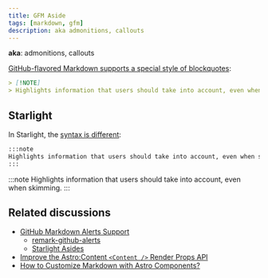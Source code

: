 ```yaml
---
title: GFM Aside
tags: [markdown, gfm]
description: aka admonitions, callouts
---
```


**aka**: admonitions, callouts

[GitHub-flavored Markdown supports a special style of blockquotes](https://github.com/orgs/community/discussions/16925):

```md
> [!NOTE]  
> Highlights information that users should take into account, even when skimming.
```

## Starlight

In Starlight, the [syntax is different](https://starlight.astro.build/guides/authoring-content/#asides):

```md
:::note
Highlights information that users should take into account, even when skimming.
:::
```

:::note
Highlights information that users should take into account, even when skimming.
:::

## Related discussions

- [GitHub Markdown Alerts Support](https://github.com/withastro/starlight/discussions/1884)
  - [remark-github-alerts](https://github.com/hyoban/remark-github-alerts/blob/main/src/index.ts)
  - [Starlight Asides](https://github.com/withastro/starlight/blob/main/packages/starlight/integrations/asides.ts)
- [Improve the Astro:Content `<Content />` Render Props API](https://github.com/withastro/roadmap/discussions/769)
- [How to Customize Markdown with Astro Components?](https://github.com/withastro/roadmap/discussions/423)
